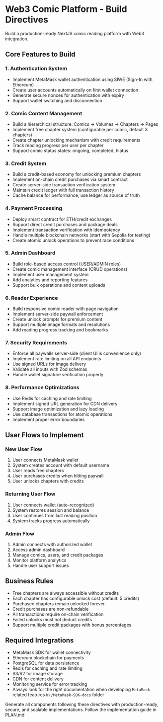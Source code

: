 # Web3 Comic Platform - Build Directives

Build a production-ready NextJS comic reading platform with Web3 integration.

## Core Features to Build

### 1. Authentication System
- Implement MetaMask wallet authentication using SIWE (Sign-In with Ethereum)
- Create user accounts automatically on first wallet connection
- Generate secure nonces for authentication with expiry
- Support wallet switching and disconnection

### 2. Comic Content Management
- Build a hierarchical structure: Comics → Volumes → Chapters → Pages
- Implement free chapter system (configurable per comic, default 3 chapters)
- Create chapter unlocking mechanism with credit requirements
- Track reading progress per user per chapter
- Support comic status states: ongoing, completed, hiatus

### 3. Credit System
- Build a credit-based economy for unlocking premium chapters
- Implement on-chain credit purchases via smart contract
- Create server-side transaction verification system
- Maintain credit ledger with full transaction history
- Cache balance for performance, use ledger as source of truth

### 4. Payment Processing
- Deploy smart contract for ETH/credit exchanges
- Support direct credit purchases and package deals
- Implement transaction verification with idempotency
- Handle multiple blockchain networks (start with Sepolia for testing)
- Create atomic unlock operations to prevent race conditions

### 5. Admin Dashboard
- Build role-based access control (USER/ADMIN roles)
- Create comic management interface (CRUD operations)
- Implement user management system
- Add analytics and reporting features
- Support bulk operations and content uploads

### 6. Reader Experience
- Build responsive comic reader with page navigation
- Implement server-side paywall enforcement
- Create unlock prompts for premium content
- Support multiple image formats and resolutions
- Add reading progress tracking and bookmarks

### 7. Security Requirements
- Enforce all paywalls server-side (client UI is convenience only)
- Implement rate limiting on all API endpoints
- Use signed URLs for image delivery
- Validate all inputs with Zod schemas
- Handle wallet signature verification properly

### 8. Performance Optimizations
- Use Redis for caching and rate limiting
- Implement signed URL generation for CDN delivery
- Support image optimization and lazy loading
- Use database transactions for atomic operations
- Implement proper error boundaries

## User Flows to Implement

### New User Flow
1. User connects MetaMask wallet
2. System creates account with default username
3. User reads free chapters
4. User purchases credits when hitting paywall
5. User unlocks chapters with credits

### Returning User Flow
1. User connects wallet (auto-recognized)
2. System restores session and balance
3. User continues from last reading position
4. System tracks progress automatically

### Admin Flow
1. Admin connects with authorized wallet
2. Access admin dashboard
3. Manage comics, users, and credit packages
4. Monitor platform analytics
5. Handle user support issues

## Business Rules

- Free chapters are always accessible without credits
- Each chapter has configurable unlock cost (default: 5 credits)
- Purchased chapters remain unlocked forever
- Credit purchases are non-refundable
- All transactions require on-chain verification
- Failed unlocks must not deduct credits
- Support multiple credit packages with bonus percentages

## Required Integrations
- MetaMask SDK for wallet connectivity
- Ethereum blockchain for payments
- PostgreSQL for data persistence
- Redis for caching and rate limiting
- S3/R2 for image storage
- CDN for content delivery
- Monitoring service for error tracking
- Always look for the right documentation when developing `MetaMask` related features in `/MetaMask-SDK-docs` folder

Generate all components following these directives with production-ready, secure, and scalable implementations. Follow the implementation guide in PLAN.md